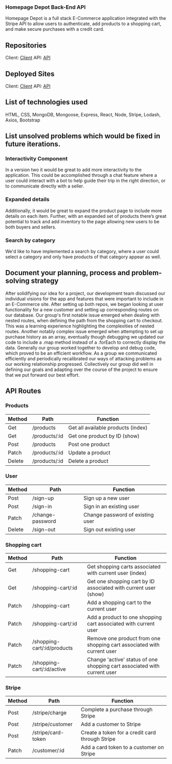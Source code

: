 ### Homepage Depot Back-End API

Homepage Depot is a full stack E-Commerce application integrated with the Stripe API to allow users to authenticate, add products to a shopping cart, and make secure purchases with a credit card.

## Repositories
Client: [Client](https://github.com/The-Da-Vinci-Coders/E-Commerce-Client)
API: [API](https://github.com/The-Da-Vinci-Coders/E-Commerce-API)


## Deployed Sites
Client: [Client](https://the-da-vinci-coders.github.io/E-Commerce-Client/)
API: [API](https://warm-beyond-78319.herokuapp.com/)


## List of technologies used
HTML, CSS, MongoDB, Mongoose, Express, React, Node, Stripe, Lodash, Axios, Bootstrap


## List unsolved problems which would be fixed in future iterations.

### Interactivity Component
In a version two it would be great to add more interactivity to the application. This could be accomplished through a chat feature where a user could interact with a bot to help guide their trip in the right direction, or to communicate directly with a seller.

### Expanded details
Additionally, it would be great to expand the product page to include more details on each item. Further, with an expanded set of products there’s great potential to track and add inventory to the page allowing new users to be both buyers and sellers.

### Search by category
We'd like to have implemented a search by category, where a user could select a category and only have products of that category appear as well.

## Document your planning, process and problem-solving strategy
After solidifying our idea for a project, our development team discussed our individual visions for the app and features that were important to include in an E-Commerce site. After setting up both repos, we began looking at user functionality for a new customer and setting up corresponding routes on our database. Our group's first notable issue emerged when dealing with nested routes, when defining the path from the shopping cart to checkout. This was a learning experience highlighting the complexities of nested routes. Another notably complex issue emerged when attempting to set up purchase history as an array, eventually though debugging we updated our code to include a .map method instead of a .forEach to correctly display the data. Generally our group worked together to develop and debug code, which proved to be an efficient workflow. As a group we communicated efficiently and periodically recalibrated our ways of attacking problems as our working relationship progressed. Collectively our group did well in defining our goals and adapting over the course of the project to ensure that we put forward our best effort.

## API Routes

### Products
| Method      | Path | Function |
| ----------- | ----------- | ----------- |
| Get      | /products      | Get all available products (index) |
| Get   | /products/:id     | Get one product by ID (show) |
| Post   |  /products | Post one product |
| Patch  | /products/:id  | Update a product |
| Delete   |  /products/:id | Delete a product |

### User

| Method      | Path | Function |
| ----------- | ----------- | ----------- |
| Post      | /sign-up      | Sign up a new user |
| Post   | /sign-in     | Sign in an existing user |
| Patch   |  /change-password | Change password of existing user |
| Delete   |  /sign-out | Sign out existing user |

### Shopping cart

| Method      | Path | Function |
| ----------- | ----------- | ----------- |
| Get      | /shopping-cart      | Get shopping carts associated with current user (index) |
| Get   | /shopping-cart/:id     | Get one shopping cart by ID associated with current user (show) |
| Patch   |  /shopping-cart | Add a shopping cart to the current user |
| Patch  | /shopping-cart/:id  | Add a product to one shopping cart associated with current user |
| Patch  | /shopping-cart/:id/products  | Remove one product from one shopping cart associated with current user |
| Patch   |  /shopping-cart/:id/active | Change 'active' status of one shopping cart associated with current user|

### Stripe

| Method      | Path | Function |
| ----------- | ----------- | ----------- |
| Post      | /stripe/charge      | Complete a purchase through Stripe |
| Post   | /stripe/customer  | Add a customer to Stripe |
| Post   |  /stripe/card-token | Create a token for a credit card through Stripe |
| Patch  | /customer/:id  | Add a card token to a customer on Stripe |

